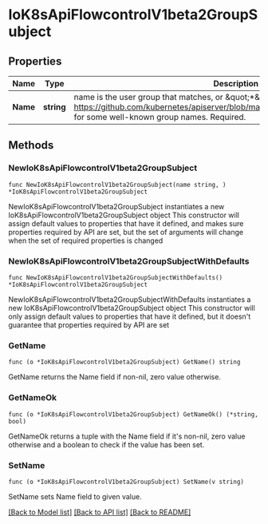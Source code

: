 # IoK8sApiFlowcontrolV1beta2GroupSubject

## Properties

Name | Type | Description | Notes
------------ | ------------- | ------------- | -------------
**Name** | **string** | name is the user group that matches, or \&quot;*\&quot; to match all user groups. See https://github.com/kubernetes/apiserver/blob/master/pkg/authentication/user/user.go for some well-known group names. Required. | 

## Methods

### NewIoK8sApiFlowcontrolV1beta2GroupSubject

`func NewIoK8sApiFlowcontrolV1beta2GroupSubject(name string, ) *IoK8sApiFlowcontrolV1beta2GroupSubject`

NewIoK8sApiFlowcontrolV1beta2GroupSubject instantiates a new IoK8sApiFlowcontrolV1beta2GroupSubject object
This constructor will assign default values to properties that have it defined,
and makes sure properties required by API are set, but the set of arguments
will change when the set of required properties is changed

### NewIoK8sApiFlowcontrolV1beta2GroupSubjectWithDefaults

`func NewIoK8sApiFlowcontrolV1beta2GroupSubjectWithDefaults() *IoK8sApiFlowcontrolV1beta2GroupSubject`

NewIoK8sApiFlowcontrolV1beta2GroupSubjectWithDefaults instantiates a new IoK8sApiFlowcontrolV1beta2GroupSubject object
This constructor will only assign default values to properties that have it defined,
but it doesn't guarantee that properties required by API are set

### GetName

`func (o *IoK8sApiFlowcontrolV1beta2GroupSubject) GetName() string`

GetName returns the Name field if non-nil, zero value otherwise.

### GetNameOk

`func (o *IoK8sApiFlowcontrolV1beta2GroupSubject) GetNameOk() (*string, bool)`

GetNameOk returns a tuple with the Name field if it's non-nil, zero value otherwise
and a boolean to check if the value has been set.

### SetName

`func (o *IoK8sApiFlowcontrolV1beta2GroupSubject) SetName(v string)`

SetName sets Name field to given value.



[[Back to Model list]](../README.md#documentation-for-models) [[Back to API list]](../README.md#documentation-for-api-endpoints) [[Back to README]](../README.md)


